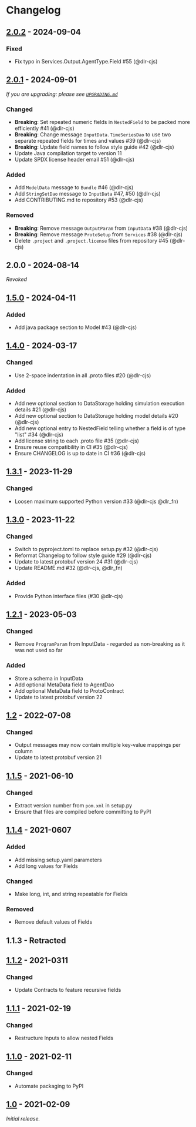<!-- SPDX-FileCopyrightText: 2024 German Aerospace Center <fame@dlr.de>

SPDX-License-Identifier: CC0-1.0 -->
# Changelog

## [2.0.2](https://gitlab.com/fame-framework/fame-protobuf/-/tags/v2.0.1) - 2024-09-04
### Fixed
- Fix typo in Services.Output.AgentType.Field #55 (@dlr-cjs)

## [2.0.1](https://gitlab.com/fame-framework/fame-protobuf/-/tags/v2.0.1) - 2024-09-01
_If you are upgrading: please see [`UPGRADING.md`](UPGRADING.md)_

### Changed
- **Breaking**: Set repeated numeric fields in `NestedField` to be packed more efficiently #41 (@dlr-cjs)
- **Breaking**: Change message `InputData.TimeSeriesDao` to use two separate repeated fields for times and values #39 (@dlr-cjs)
- **Breaking**: Update field names to follow style guide #42 (@dlr-cjs)
- Update Java compilation target to version 11
- Update SPDX license header email #51 (@dlr-cjs)
 
### Added
- Add `ModelData` message to `Bundle` #46 (@dlr-cjs)
- Add `StringSetDao` message to `InputData` #47, #50 (@dlr-cjs)
- Add CONTRIBUTING.md to repository #53 (@dlr-cjs)

### Removed
- **Breaking**: Remove message `OutputParam` from `InputData` #38 (@dlr-cjs)
- **Breaking**: Remove message `ProtoSetup` from `Services` #38 (@dlr-cjs)
- Delete `.project` and `.project.license` files from repository #45 (@dlr-cjs)

## 2.0.0 - 2024-08-14
_Revoked_

## [1.5.0](https://gitlab.com/fame-framework/fame-protobuf/-/tags/v1.5.0) - 2024-04-11
### Added
- Add java package section to Model #43 (@dlr-cjs)

## [1.4.0](https://gitlab.com/fame-framework/fame-protobuf/-/tags/v1.4.0) - 2024-03-17
### Changed
- Use 2-space indentation in all .proto files #20 (@dlr-cjs)

### Added
- Add new optional section to DataStorage holding simulation execution details #21 (@dlr-cjs)
- Add new optional section to DataStorage holding model details #20 (@dlr-cjs)
- Add new optional entry to NestedField telling whether a field is of type "list" #34 (@dlr-cjs)
- Add license string to each .proto file #35 (@dlr-cjs)
- Ensure reuse compatibility in CI #35 (@dlr-cjs)
- Ensure CHANGELOG is up to date in CI #36 (@dlr-cjs)

## [1.3.1](https://gitlab.com/fame-framework/fame-protobuf/-/tags/v1.3.1) - 2023-11-29
### Changed
- Loosen maximum supported Python version #33 (@dlr-cjs @dlr_fn)

## [1.3.0](https://gitlab.com/fame-framework/fame-protobuf/-/tags/v1.3.0) - 2023-11-22
### Changed 
- Switch to pyproject.toml to replace setup.py #32 (@dlr-cjs)
- Reformat Changelog to follow style guide #29 (@dlr-cjs)
- Update to latest protobuf version 24 #31 (@dlr-cjs)
- Update README.md #32 (@dlr-cjs, @dlr_fn)

### Added
- Provide Python interface files (#30 @dlr-cjs)

## [1.2.1](https://gitlab.com/fame-framework/fame-protobuf/-/tags/v1.2.1) - 2023-05-03
### Changed
- Remove `ProgramParam` from InputData - regarded as non-breaking as it was not used so far

### Added
- Store a schema in InputData
- Add optional MetaData field to AgentDao 
- Add optional MetaData field to ProtoContract 
- Update to latest protobuf version 22

## [1.2](https://gitlab.com/fame-framework/fame-protobuf/-/tags/v1.2) - 2022-07-08
### Changed
- Output messages may now contain multiple key-value mappings per column
- Update to latest protobuf version 21

## [1.1.5](https://gitlab.com/fame-framework/fame-protobuf/-/tags/v1.1.5) - 2021-06-10
### Changed
- Extract version number from `pom.xml` in setup.py
- Ensure that files are compiled before committing to PyPI

## [1.1.4](https://gitlab.com/fame-framework/fame-protobuf/-/tags/v1.1.4) - 2021-0607
### Added
- Add missing setup.yaml parameters
- Add long values for Fields

### Changed
- Make long, int, and string repeatable for Fields

### Removed
- Remove default values of Fields

## 1.1.3 - Retracted

## [1.1.2](https://gitlab.com/fame-framework/fame-protobuf/-/tags/v1.1.2) - 2021-0311
### Changed
- Update Contracts to feature recursive fields

## [1.1.1](https://gitlab.com/fame-framework/fame-protobuf/-/tags/v1.1.1) - 2021-02-19
### Changed
- Restructure Inputs to allow nested Fields  

## [1.1.0](https://gitlab.com/fame-framework/fame-protobuf/-/tags/v1.1.0) - 2021-02-11
### Changed
- Automate packaging to PyPI

## [1.0](https://gitlab.com/fame-framework/fame-protobuf/-/tags/v1.0) - 2021-02-09
_Initial release._